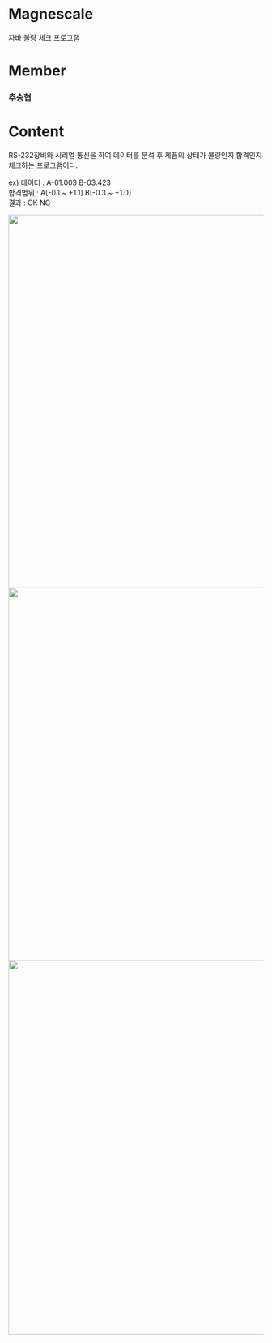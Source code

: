 # Magnescale
자바 불량 체크 프로그램

# Member
<h3>추승협</h3>

# Content
RS-232장비와 시리얼 통신을 하여 데이터를 분석 후 제품의 상태가 불량인지 합격인지 체크하는 프로그램이다.

ex)
데이터 : A-01.003 B-03.423 <br>
합격범위 : A[-0.1 ~ +1.1] B[-0.3 ~ +1.0] <br>
결과 : OK NG <br>

<img src="https://tdluca-dm2305.files.1drv.com/y4mh1QzWZdVBwftZxeJU5VOA38yz2K9PQotfGyyF3txDX459YHebyM96HXHr1dcO8iUkw7F5sCBymlU1XixLkH4azg2BYYgHb-xApgXwDYTskM4zOBYnKpDgGhz880gUvdU0W384qIUKtfzuXnDl5-SLffmxygYOBGd9BEJNkijY3jtMwWS20qyWahqT0r2p3w2keL8zVrygXrmtt9I6UWKgw?width=1023&height=737&cropmode=none" width="1023" height="737" />
<img src="https://tdlica-dm2305.files.1drv.com/y4mteszYblMfgiQIyBZSvvlAggmLj_y6biE5ZbclQE21phZHek0sMtVpGCgxeIwRCaOO7Lh9VGH_Frz9WWTxxO5P37Ev5MWhTT2nWJRI8cITd90vOOrVPVFc7F89T6QsKUg80jTLfRbhf8yefG1TBb55mjD1x3HKsPh3ksSJeVCB1FNtt-PWWlm1EFnxdyAIOPS7NA0_J2RsY2pW7RCkD0twg?width=1022&height=735&cropmode=none" width="1022" height="735" />
<img src="https://tdltca-dm2305.files.1drv.com/y4mSF6xbRjaFPJeqHnX1GlQ5-5gbke4AeKazKnXBMtkOguWkOeILTWh_Qtj4K1cA-fpsusY5jtr_UJAEZbSYMSmgxEB-avRs9wncsB7WWXGg9PG10np6R0_ajrlgiSn23P2N9fu9WdQTr4fc5Tg-m03hnX1_CqhFBvZxY8AbP9lHoXYOE71J6MJtgAxjUhUFD0a4ND-VpFdblYiLCiwKv5kRg?width=1025&height=739&cropmode=none" width="1025" height="739" />
